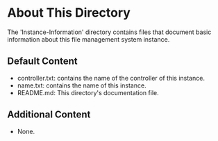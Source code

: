 # About This Directory
The 'Instance-Information' directory contains files that document basic information about this file management system instance.

## Default Content
- controller.txt: contains the name of the controller of this instance.
- name.txt: contains the name of this instance.
- README.md: This directory's documentation file.

## Additional Content
- None.